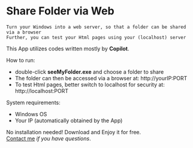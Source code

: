 # Share Folder via Web
	Turn your Windows into a web server, so that a folder can be shared via a browser
	Further, you can test your Html pages using your (localhost) server

This App utilizes codes written mostly by **Copilot**.

How to run:
- double-click **seeMyFolder.exe** and choose a folder to share
- The folder can then be accessed via a browser at: http://yourIP:PORT
- To test Html pages, better switch to localhost for security at: http://localhost:PORT
	
System requirements:
- Windows OS
- Your IP (automatically obtained by the App)

No installation needed! Download and Enjoy it for free.\
[Contact me](https://www.linkedin.com/in/qiangliu427/) *if you have questions*.
